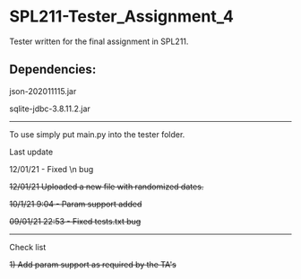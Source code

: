 # SPL211-Tester_Assignment_4
Tester written for the final assignment in SPL211.


Dependencies:
------------------

json-202011115.jar

sqlite-jdbc-3.8.11.2.jar

------------------

To use simply put main.py into the tester folder.



Last update

12/01/21 - Fixed \n bug

~~12/01/21 Uploaded a new file with randomized dates.~~

~~10/1/21 9:04 - Param support added~~

~~09/01/21 22:53 - Fixed tests.txt bug~~


------------------
Check list

~~1) Add param support as required by the TA's~~
